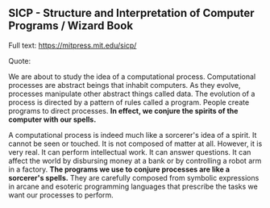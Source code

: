 
## SICP - Structure and Interpretation of Computer Programs / Wizard Book
Full text: https://mitpress.mit.edu/sicp/

Quote:

 We are about to study the idea of a computational process. Computational processes are abstract beings that inhabit computers. As they evolve, processes manipulate other abstract things called data. The evolution of a process is directed by a pattern of rules called a program. People create programs to direct processes. **In effect, we conjure the spirits of the computer with our spells.**

 A computational process is indeed much like a sorcerer's idea of a spirit. It cannot be seen or touched. It is not composed of matter at all. However, it is very real. It can perform intellectual work. It can answer questions. It can affect the world by disbursing money at a bank or by controlling a robot arm in a factory. **The programs we use to conjure processes are like a sorcerer's spells.** They are carefully composed from symbolic expressions in arcane and esoteric programming languages that prescribe the tasks we want our processes to perform.
